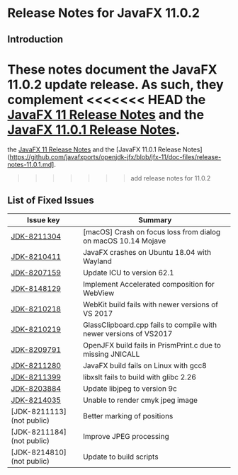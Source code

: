 # Release Notes for JavaFX 11.0.2

## Introduction

These notes document the JavaFX 11.0.2 update release. As such, they complement
<<<<<<< HEAD
the [JavaFX 11 Release Notes](https://github.com/javafxports/openjdk-jfx/blob/jfx-11/doc-files/release-notes-11.md) and the [JavaFX 11.0.1 Release Notes](https://github.com/javafxports/openjdk-jfx/blob/jfx-11/doc-files/release-notes-11.0.1.md).
=======
the [JavaFX 11 Release Notes](https://github.com/javafxports/openjdk-jfx/blob/jfx-11/doc-files/release-notes-11.md) and the [JavaFX 11.0.1 Release Notes](https://github.com/javafxports/openjdk-jfx/blob/jfx-11/doc-files/release-notes-11.0.1.md].
>>>>>>> add release notes for 11.0.2

## List of Fixed Issues

Issue key|Summary
---------|-------
[JDK-8211304](https://bugs.openjdk.java.net/browse/JDK-8211304)| [macOS] Crash on focus loss from dialog on macOS 10.14 Mojave
[JDK-8210411](https://bugs.openjdk.java.net/browse/JDK-8210411)| JavaFX crashes on Ubuntu 18.04 with Wayland
[JDK-8207159](https://bugs.openjdk.java.net/browse/JDK-8207159)| Update ICU to version 62.1
[JDK-8148129](https://bugs.openjdk.java.net/browse/JDK-8148129)| Implement Accelerated composition for WebView
[JDK-8210218](https://bugs.openjdk.java.net/browse/JDK-8210218)| WebKit build fails with newer versions of VS 2017
[JDK-8210219](https://bugs.openjdk.java.net/browse/JDK-8210219)| GlassClipboard.cpp fails to compile with newer versions of VS2017
[JDK-8209791](https://bugs.openjdk.java.net/browse/JDK-8209791)| OpenJFX build fails in PrismPrint.c due to missing JNICALL
[JDK-8211280](https://bugs.openjdk.java.net/browse/JDK-8211280)| JavaFX build fails on Linux with gcc8
[JDK-8211399](https://bugs.openjdk.java.net/browse/JDK-8211399)| libxslt fails to build with glibc 2.26
[JDK-8203884](https://bugs.openjdk.java.net/browse/JDK-8203884)| Update libjpeg to version 9c
[JDK-8214035](https://bugs.openjdk.java.net/browse/JDK-8214035)| Unable to render cmyk jpeg image
[JDK-8211113] (not public)| Better marking of positions
[JDK-8211184] (not public)| Improve JPEG processing
[JDK-8214810] (not public)| Update to build scripts
